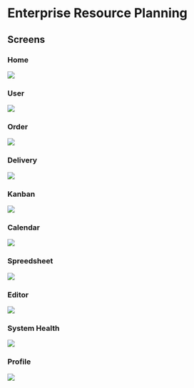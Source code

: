 # Enterprise Resource Planning

## Screens

### Home
<img src="https://github.com/ksalokya/enterprise_resource_planning/blob/main/misc/01-home.jpg"/>

### User
<img src="https://github.com/ksalokya/enterprise_resource_planning/blob/main/misc/02-users.jpg"/>

### Order
<img src="https://github.com/ksalokya/enterprise_resource_planning/blob/main/misc/03-orders.jpg"/>

### Delivery
<img src="https://github.com/ksalokya/enterprise_resource_planning/blob/main/misc/04-delivery.jpg"/>

### Kanban
<img src="https://github.com/ksalokya/enterprise_resource_planning/blob/main/misc/05-kanban.jpg"/>

### Calendar
<img src="https://github.com/ksalokya/enterprise_resource_planning/blob/main/misc/06-calendar.jpg"/>

### Spreedsheet
<img src="https://github.com/ksalokya/enterprise_resource_planning/blob/main/misc/07-spreedsheet.jpg"/>

### Editor
<img src="https://github.com/ksalokya/enterprise_resource_planning/blob/main/misc/08-editor.jpg"/>

### System Health
<img src="https://github.com/ksalokya/enterprise_resource_planning/blob/main/misc/09-system.jpg"/>

### Profile
<img src="https://github.com/ksalokya/enterprise_resource_planning/blob/main/misc/10-profile.jpg"/>
